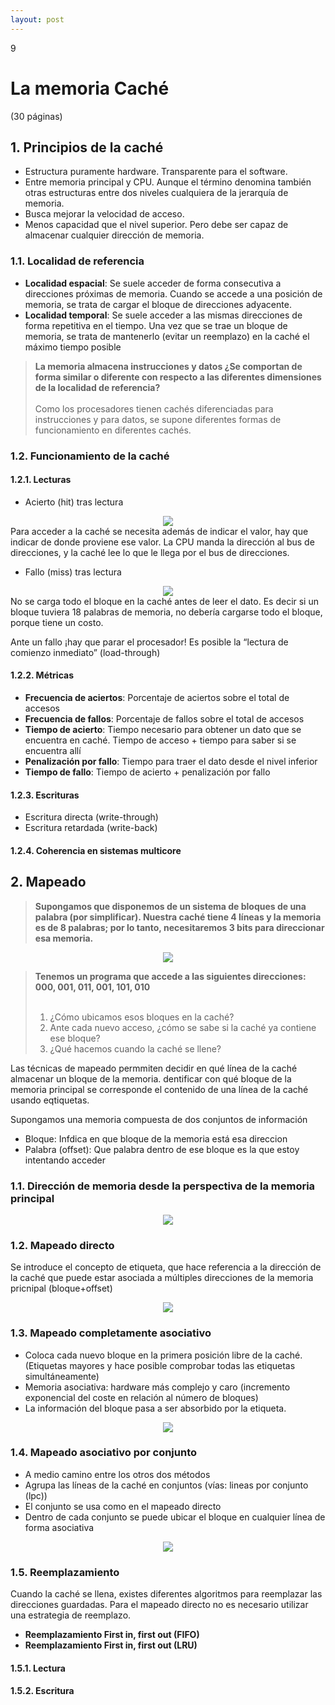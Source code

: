 ```yaml
--- 
layout: post
---
```

<div class="header">
  <div class="numbrerUnit">9</div>
  <h1>La memoria Caché</h1>
  <subtitle> </subtitle>
</div>

(30 páginas)

## 1. Principios de la caché
 - Estructura puramente hardware. Transparente para el software.
 - Entre memoria principal y CPU. Aunque el término denomina también otras estructuras entre dos niveles cualquiera de la jerarquía de memoria.
 - Busca mejorar la velocidad de acceso.
 - Menos capacidad que el nivel superior. Pero debe ser capaz de almacenar cualquier dirección de memoria.

### 1.1. Localidad de referencia
 - **Localidad espacial**: Se suele acceder de forma consecutiva a direcciones próximas de memoria. Cuando se accede a una posición de memoria, se trata de cargar el bloque de direcciones adyacente.
 - **Localidad temporal**: Se suele acceder a las mismas direcciones de forma repetitiva en el tiempo. Una vez que se trae un bloque de memoria, se trata de mantenerlo (evitar un reemplazo) en la caché el máximo tiempo posible

<blockquote>
  <b>La memoria almacena instrucciones y datos ¿Se comportan de forma similar o diferente con respecto a las diferentes dimensiones de la localidad de referencia?</b><br><br>
  Como los procesadores tienen cachés diferenciadas para instrucciones y para datos, se supone diferentes formas de funcionamiento en diferentes cachés.
  
</blockquote>

### 1.2. Funcionamiento de la caché 
#### 1.2.1. Lecturas
* Acierto (hit) tras lectura 

<center><img src="https://i.gyazo.com/e6971754ae2a929480d6363d155764aa.png"></center>
Para acceder a la caché se necesita además de indicar el valor, hay que indicar de donde proviene ese valor. La CPU manda la dirección al bus de direcciones, y la caché lee lo que le llega por el bus de direcciones.

* Fallo (miss) tras lectura

<center><img src="https://i.gyazo.com/ee5628295ceb8fbc086104154575b2cd.png"></center>
No se carga todo el bloque en la caché antes de leer el dato. Es decir si un bloque tuviera 18 palabras de memoria, no debería cargarse todo el bloque, porque tiene un costo.  

Ante un fallo ¡hay que parar el procesador! Es posible la “lectura de comienzo inmediato” (load-through)

#### 1.2.2. Métricas
 - **Frecuencia de aciertos**: Porcentaje de aciertos sobre el total de accesos
 - **Frecuencia de fallos**: Porcentaje de fallos sobre el total de accesos
 - **Tiempo de acierto**: Tiempo necesario para obtener un dato que se encuentra en caché. Tiempo de acceso + tiempo para saber si se encuentra allí
 - **Penalización por fallo**: Tiempo para traer el dato desde el nivel inferior
 - **Tiempo de fallo**: Tiempo de acierto + penalización por fallo


#### 1.2.3. Escrituras
* Escritura directa (write-through)
* Escritura retardada (write-back)

#### 1.2.4. Coherencia en sistemas multicore

## 2. Mapeado

<blockquote>
  <b>Supongamos que disponemos de un sistema de bloques de una palabra (por simplificar). Nuestra caché tiene 4 líneas y la memoria es de 8 palabras; por lo tanto, necesitaremos   3 bits para direccionar esa memoria.</b>
</blockquote>

<center><img src="https://i.gyazo.com/5e184b91df19b9034ac646464866a8c2.png"></center>

<blockquote>
  <b>Tenemos un programa que accede a las siguientes direcciones: 000, 001, 011, 001, 101, 010</b><br><br>

  1. ¿Cómo ubicamos esos bloques en la caché?<br>
  2. Ante cada nuevo acceso, ¿cómo se sabe si la caché ya contiene ese bloque?<br>
  3. ¿Qué hacemos cuando la caché se llene?<br>
</blockquote>

Las técnicas de mapeado permmiten decidir en qué línea de la caché almacenar un bloque de la 
memoria. dentificar con qué bloque de la memoria principal se corresponde el contenido de una línea de la caché usando eqtiquetas.
  
Supongamos una memoria compuesta de dos conjuntos de información
  - Bloque: Infdica en que bloque de la memoria está esa direccion
  - Palabra (offset): Que palabra dentro de ese bloque es la que estoy intentando acceder
  
### 1.1. Dirección de memoria desde la perspectiva de la memoria principal
  
  <center><img src="https://i.gyazo.com/197deb9c07a8a68f55fa85bcd4f28b4e.png"></center>
  
### 1.2. Mapeado directo

Se introduce el concepto de etiqueta, que hace referencia a la dirección de la caché que puede estar asociada a múltiples direcciones de la memoria pricnipal (bloque+offset)
  
<center><img src="https://i.gyazo.com/6ab24e1ddf91b7988af6e33c2be90538.png"></center>
  
### 1.3. Mapeado completamente asociativo
 - Coloca cada nuevo bloque en la primera posición libre de la caché. (Etiquetas mayores y hace posible comprobar todas las etiquetas simultáneamente)
 - Memoria asociativa: hardware más complejo y caro (incremento exponencial del coste en relación al número de bloques)
 - La información del bloque pasa a ser absorbido por la etiqueta.

<center><img src="https://i.gyazo.com/8d88206b97024b9ffaec6741c01e93ee.png"></center>

### 1.4. Mapeado asociativo por conjunto
 -  A medio camino entre los otros dos métodos
 -  Agrupa las líneas de la caché en conjuntos (vías: lineas por conjunto (lpc))
 -  El conjunto se usa como en el mapeado directo
 -  Dentro de cada conjunto se puede ubicar el bloque en cualquier línea de forma asociativa

<center><img src="https://i.gyazo.com/a21d05538cedf33ec686c953da0815ab.png"></center>

### 1.5. Reemplazamiento
Cuando la caché se llena, existes diferentes algoritmos para reemplazar las direcciones guardadas. 
Para el mapeado directo no es necesario utilizar una estrategia de reemplazo.

 - **Reemplazamiento First in, first out (FIFO)**
 - **Reemplazamiento First in, first out (LRU)**

#### 1.5.1. Lectura

#### 1.5.2. Escritura

